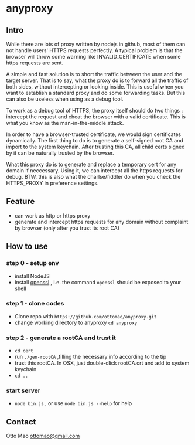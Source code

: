 anyproxy
==========

## Intro
While there are lots of proxy written by nodejs in github, most of them can not handle users' HTTPS requests perfectly. A typical problem is that the browser will throw some warning like INVALID_CERTIFICATE when some https requests are sent. 

A simple and fast solution is to short the traffic between the user and the target server. That is to say, what the proxy do is to forward all the traffic of both sides, without intercepting or looking inside. 
This is useful when you want to establish a standard proxy and do some forwarding tasks. But this can also be useless when using as a debug tool.

To work as a debug tool of HTTPS, the proxy itself should do two things : intercept the request and cheat the browser with a valid certificate. This is what you know as the man-in-the-middle attack.

In order to have a browser-trusted certificate, we would sign certificates dynamically. The first thing to do is to generate a self-signed root CA and import to the system keychain. After trusting this CA, all child certs signed by it can be naturally trusted by the browser. 

What this proxy do is to generate and replace a temporary cert for any domain if neccessary. Using it, we can intercept all the https requests for debug. BTW, this is also what the charlse/fiddler do when you check the HTTPS_PROXY in preference settings.

## Feature
* can work as http or https proxy
* generate and intercept https requests for any domain without complaint by browser (only after you trust its root CA)

## How to use
### step 0 - setup env
* install NodeJS
* install [openssl](http://www.openssl.org/) , i.e. the command ``openssl`` should be exposed to your shell

### step 1 - clone codes
* Clone repo with ``https://github.com/ottomao/anyproxy.git``
* change working directory to anyproxy ``cd anyproxy``

### step 2 - generate a rootCA and trust it
* ``cd cert``
* run ``./gen-rootCA`` ,filling the necessary info according to the tip
* trust this rootCA. In OSX, just double-click rootCA.crt and add to system keychain
* ``cd ..``

### start server
* ``node bin.js`` , or use ``node bin.js --help`` for help



## Contact
Otto Mao
ottomao@gmail.com
